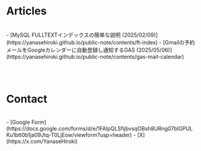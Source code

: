 # Articles
<br>
- [MySQL FULLTEXTインデックスの簡単な説明 (2025/02/09)](https://yanasehiroki.github.io/public-note/contents/ft-index)
- [Gmailの予約メールをGoogleカレンダーに自動登録し通知するGAS (2025/05/06)](https://yanasehiroki.github.io/public-note/contents/gas-mail-calendar)

<br><br>

# Contact
<br>
- [Google Form](https://docs.google.com/forms/d/e/1FAIpQLSfijbvsqOBsh8URng07blGPULKu1btt0b1ja09Jtq-T0LjEow/viewform?usp=header)
- [X](https://x.com/YanaseHiroki)

<br><br><br>
